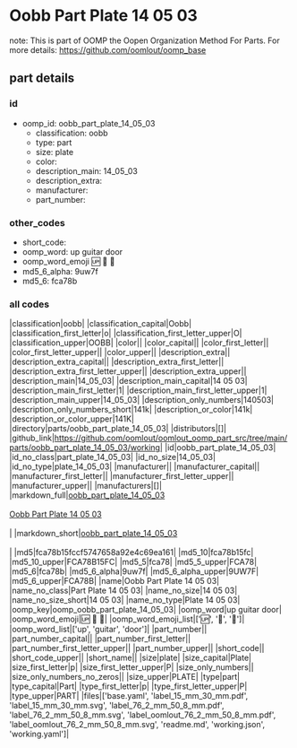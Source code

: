 # Oobb Part Plate 14 05 03  

note: This is part of OOMP the Oopen Organization Method For Parts. For more details: https://github.com/oomlout/oomp_base

##  part details





### id
* oomp_id: oobb_part_plate_14_05_03
  * classification: oobb
  * type: part
  * size: plate
  * color: 
  * description_main: 14_05_03
  * description_extra: 
  * manufacturer: 
  * part_number: 

### other_codes
* short_code: 
* oomp_word: up guitar door
* oomp_word_emoji :up: :guitar: :door:
* md5_6_alpha: 9uw7f
* md5_6: fca78b

### all codes 
|classification|oobb|
|classification_capital|Oobb|
|classification_first_letter|o|
|classification_first_letter_upper|O|
|classification_upper|OOBB|
|color||
|color_capital||
|color_first_letter||
|color_first_letter_upper||
|color_upper||
|description_extra||
|description_extra_capital||
|description_extra_first_letter||
|description_extra_first_letter_upper||
|description_extra_upper||
|description_main|14_05_03|
|description_main_capital|14 05 03|
|description_main_first_letter|1|
|description_main_first_letter_upper|1|
|description_main_upper|14_05_03|
|description_only_numbers|140503|
|description_only_numbers_short|141k|
|description_or_color|141k|
|description_or_color_upper|141K|
|directory|parts/oobb_part_plate_14_05_03|
|distributors|[]|
|github_link|https://github.com/oomlout/oomlout_oomp_part_src/tree/main/parts/oobb_part_plate_14_05_03/working|
|id|oobb_part_plate_14_05_03|
|id_no_class|part_plate_14_05_03|
|id_no_size|14_05_03|
|id_no_type|plate_14_05_03|
|manufacturer||
|manufacturer_capital||
|manufacturer_first_letter||
|manufacturer_first_letter_upper||
|manufacturer_upper||
|manufacturers|[]|
|markdown_full|[oobb_part_plate_14_05_03](https://github.com/oomlout/oomlout_oomp_part_src/tree/main/parts/oobb_part_plate_14_05_03/working)<br>[](https://github.com/oomlout/oomlout_oomp_part_src/tree/main/parts/oobb_part_plate_14_05_03/working)<br>[Oobb Part Plate 14 05 03](https://github.com/oomlout/oomlout_oomp_part_src/tree/main/parts/oobb_part_plate_14_05_03/working)<br><br>|
|markdown_short|[oobb_part_plate_14_05_03](https://github.com/oomlout/oomlout_oomp_part_src/tree/main/parts/oobb_part_plate_14_05_03/working)<br><br>|
|md5|fca78b15fccf5747658a92e4c69ea161|
|md5_10|fca78b15fc|
|md5_10_upper|FCA78B15FC|
|md5_5|fca78|
|md5_5_upper|FCA78|
|md5_6|fca78b|
|md5_6_alpha|9uw7f|
|md5_6_alpha_upper|9UW7F|
|md5_6_upper|FCA78B|
|name|Oobb Part Plate 14 05 03|
|name_no_class|Part Plate 14 05 03|
|name_no_size|14 05 03|
|name_no_size_short|14 05 03|
|name_no_type|Plate 14 05 03|
|oomp_key|oomp_oobb_part_plate_14_05_03|
|oomp_word|up guitar door|
|oomp_word_emoji|:up: :guitar: :door:|
|oomp_word_emoji_list|[':up:', ':guitar:', ':door:']|
|oomp_word_list|['up', 'guitar', 'door']|
|part_number||
|part_number_capital||
|part_number_first_letter||
|part_number_first_letter_upper||
|part_number_upper||
|short_code||
|short_code_upper||
|short_name||
|size|plate|
|size_capital|Plate|
|size_first_letter|p|
|size_first_letter_upper|P|
|size_only_numbers||
|size_only_numbers_no_zeros||
|size_upper|PLATE|
|type|part|
|type_capital|Part|
|type_first_letter|p|
|type_first_letter_upper|P|
|type_upper|PART|
|files|['base.yaml', 'label_15_mm_30_mm.pdf', 'label_15_mm_30_mm.svg', 'label_76_2_mm_50_8_mm.pdf', 'label_76_2_mm_50_8_mm.svg', 'label_oomlout_76_2_mm_50_8_mm.pdf', 'label_oomlout_76_2_mm_50_8_mm.svg', 'readme.md', 'working.json', 'working.yaml']|
